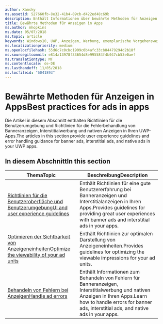 ```yaml
---
author: Xansky
ms.assetid: 527660fb-8e32-41b4-89cb-d422ed48c69b
description: Enthält Informationen über bewährte Methoden für Anzeigen in Apps, einschließlich der UX-Richtlinien und Fehlerbehandlung.
title: Bewährte Methoden für Anzeigen in Apps
ms.author: mhopkins
ms.date: 05/07/2018
ms.topic: article
keywords: Windows10, UWP, Anzeigen, Werbung, exemplarische Vorgehensweisen
ms.localizationpriority: medium
ms.openlocfilehash: 55d6c7c0cbc1999c0b4afc33cb84479294d2b18f
ms.sourcegitcommit: e814a13978f33654d8e995584f4b047cb53e0aef
ms.translationtype: MT
ms.contentlocale: de-DE
ms.lasthandoff: 11/05/2018
ms.locfileid: "6041893"
---
```

# <a name="best-practices-for-ads-in-apps"></a><span data-ttu-id="ce3e5-104">Bewährte Methoden für Anzeigen in Apps</span><span class="sxs-lookup"><span data-stu-id="ce3e5-104">Best practices for ads in apps</span></span>

<span data-ttu-id="ce3e5-105">Die Artikel in diesem Abschnitt enthalten Richtlinien für die Benutzerumgebung und Richtlinien für die Fehlerbehandlung von Banneranzeigen, Interstitialwerbung und nativen Anzeigen in Ihren UWP-Apps.</span><span class="sxs-lookup"><span data-stu-id="ce3e5-105">The articles in this section provide user experience guidelines and error handling guidance for banner ads, interstitial ads, and native ads in your UWP apps.</span></span>

## <a name="in-this-section"></a><span data-ttu-id="ce3e5-106">In diesem Abschnitt</span><span class="sxs-lookup"><span data-stu-id="ce3e5-106">In this section</span></span>

|  <span data-ttu-id="ce3e5-107">Thema</span><span class="sxs-lookup"><span data-stu-id="ce3e5-107">Topic</span></span>    | <span data-ttu-id="ce3e5-108">Beschreibung</span><span class="sxs-lookup"><span data-stu-id="ce3e5-108">Description</span></span> |               
|----------|-------|
| [<span data-ttu-id="ce3e5-109">Richtlinien für die Benutzeroberfläche und Benutzerumgebung</span><span class="sxs-lookup"><span data-stu-id="ce3e5-109">UI and user experience guidelines</span></span>](ui-and-user-experience-guidelines.md) | <span data-ttu-id="ce3e5-110">Enthält Richtlinien für eine gute Benutzererfahrung bei Banneranzeigen und Interstitialanzeigen in Ihren Apps.</span><span class="sxs-lookup"><span data-stu-id="ce3e5-110">Provides guidelines for providing great user experiences with banner ads and interstitial ads in your apps.</span></span> |
| [<span data-ttu-id="ce3e5-111">Optimieren der Sichtbarkeit von Anzeigeneinheiten</span><span class="sxs-lookup"><span data-stu-id="ce3e5-111">Optimize the viewability of your ad units</span></span>](optimize-ad-unit-viewability.md) | <span data-ttu-id="ce3e5-112">Enthält Richtlinien zur optimalen Darstellung von Anzeigeneinheiten.</span><span class="sxs-lookup"><span data-stu-id="ce3e5-112">Provides guidelines for optimizing the viewable impressions for your ad units.</span></span> |
| [<span data-ttu-id="ce3e5-113">Behandeln von Fehlern bei Anzeigen</span><span class="sxs-lookup"><span data-stu-id="ce3e5-113">Handle ad errors</span></span>](error-handling-with-advertising-libraries.md)     |  <span data-ttu-id="ce3e5-114">Enthält Informationen zum Behandeln von Fehlern für Banneranzeigen, Interstitialwerbung und nativen Anzeigen in Ihren Apps.</span><span class="sxs-lookup"><span data-stu-id="ce3e5-114">Learn how to handle errors for banner ads, interstitial ads, and native ads in your apps.</span></span>          |



 

 
